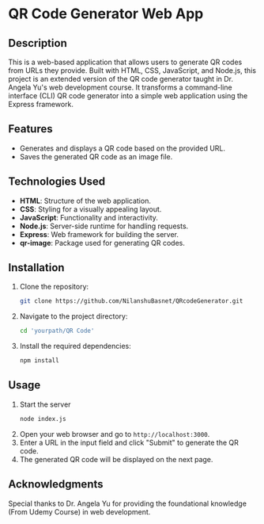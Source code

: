 # QR Code Generator Web App

## Description
This is a web-based application that allows users to generate QR codes from URLs they provide. Built with HTML, CSS, JavaScript, and Node.js, this project is an extended version of the QR code generator taught in Dr. Angela Yu's web development course. It transforms a command-line interface (CLI) QR code generator into a simple web application using the Express framework.


## Features
- Generates and displays a QR code based on the provided URL.
- Saves the generated QR code as an image file.

## Technologies Used
- **HTML**: Structure of the web application.
- **CSS**: Styling for a visually appealing layout.
- **JavaScript**: Functionality and interactivity.
- **Node.js**: Server-side runtime for handling requests.
- **Express**: Web framework for building the server.
- **qr-image**: Package used for generating QR codes.

## Installation

1. Clone the repository:
   ```bash
   git clone https://github.com/NilanshuBasnet/QRcodeGenerator.git
2. Navigate to the project directory:
   ```bash
   cd 'yourpath/QR Code'
3. Install the required dependencies:
   ```bash
   npm install
## Usage
1. Start the server
   ```bash
   node index.js
2. Open your web browser and go to `http://localhost:3000`.
3. Enter a URL in the input field and click "Submit" to generate the QR code.
4. The generated QR code will be displayed on the next page.

## Acknowledgments
Special thanks to Dr. Angela Yu for providing the foundational knowledge (From Udemy Course) in web development.
